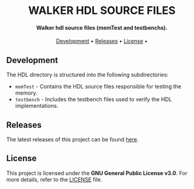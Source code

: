 <h1 align="center">
    WALKER HDL SOURCE FILES
    <br>
</h1>

<h4 align="center">Walker hdl source files (memTest and testbenchs).</h4>

<p align="center">
    <a href="#development">Development</a> •
    <a href="#releases">Releases</a> •
    <a href="#license">License</a> •
</p>


## Development
The HDL directory is structured into the following subdirectories:
- `memTest` - Contains the HDL source files responsible for testing the memory.
- `testbench` - Includes the testbench files used to verify the HDL implementations.


## Releases

The latest releases of this project can be found [here](https://github.com/rebeccaquintino/walker/releases).


## License

This project is licensed under the **GNU General Public License v3.0**. For more details, refer to the [LICENSE](https://www.gnu.org/licenses/gpl-3.0.html) file.







